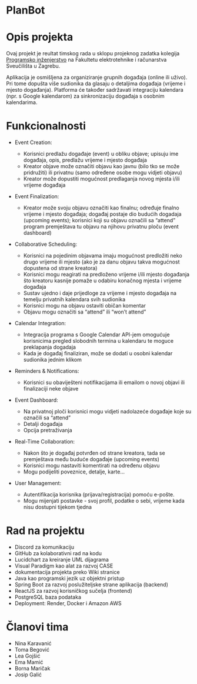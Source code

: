# PlanBot 

# Opis projekta
Ovaj projekt je reultat timskog rada u sklopu projeknog zadatka kolegija [Programsko inženjerstvo](https://www.fer.unizg.hr/predmet/proinz) na Fakultetu elektrotehnike i računarstva Sveučilišta u Zagrebu. 

Aplikacija je osmišljena za organiziranje grupnih događaja (online ili uživo). Pri tome dopušta više 
sudionika da glasaju o detaljima događaja (vrijeme i mjesto događanja). Platforma će također 
sadržavati integraciju kalendara (npr. s Google kalendarom) za sinkronizaciju događaja s osobnim 
kalendarima.

# Funkcionalnosti
- Event Creation: 
  - Korisnici predlažu događaje (event) u obliku objave; upisuju ime događaja, opis, predlažu vrijeme i mjesto događaja
  - Kreator objave može označiti objavu kao javnu (bilo tko se može pridružiti) ili privatnu (samo određene osobe mogu vidjeti objavu) 
  - Kreator može dopustiti mogućnost predlaganja novog mjesta i/ili vrijeme događaja
    
- Event Finalization: 
  - Kreator može svoju objavu označiti kao finalnu; određuje finalno vrijeme i mjesto 
događaja; događaj postaje dio budućih dogadaja (upcoming events); korisnici koji 
su objavu označili sa “attend” program premještava tu objavu na njihovu privatnu 
ploču (event dashboard)

- Collaborative Scheduling: 
    - Korisnici na pojedinim objavama imaju mogućnost predložiti neko drugo vrijeme ili 
mjesto (ako je za danu objavu takva mogućnost dopustena od strane kreatora) 
  - Korisnici mogu reagirati na predloženo vrijeme i/ili mjesto događanja što kreatoru 
kasnije pomaže u odabiru konačnog mjesta i vrijeme događaja 
  - Sustav ujedno i daje prijedloge za vrijeme i mjesto događaja na temelju privatnih 
kalendara svih sudionika 
  - Korisnici mogu na objavu ostaviti običan komentar 
  - Objavu mogu označiti sa “attend” ili “won’t attend” 

- Calendar Integration: 
  - Integracija programa s Google Calendar API-jem omogućuje korisnicima pregled 
slobodnih termina u kalendaru te moguce preklapanja dogadaja 
  - Kada je događaj finaliziran, može se dodati u osobni kalendar sudionika jednim 
klikom 

- Reminders & Notifications: 
  - Korisnici su obaviješteni notifikacijama ili emailom o novoj objavi ili finalizaciji neke 
objave

- Event Dashboard: 
  - Na privatnoj ploči korisnici mogu vidjeti nadolazeće događaje koje su označili sa “attend” 
  - Detalji događaja 
  - Opcija pretraživanja
 
- Real-Time Collaboration: 
  - Nakon što je događaj potvrđen od strane kreatora, tada se premještava među buduće događaje (upcoming events) 
  - Korisnici mogu nastaviti komentirati na određenu objavu 
  - Mogu podijeliti poveznice, detalje, karte…
 
- User Management: 
  - Autentifikacija korisnika (prijava/registracija) pomoću e-pošte. 
  - Mogu mijenjati postavke - svoj profil, podatke o sebi, vrijeme kada nisu dostupni tijekom tjedna

# Rad na projektu

- Discord za komunikaciju
- GitHub za kolaborativni rad na kodu
- Lucidchart za kreiranje UML dijagrama 
- Visual Paradigm kao alat za razvoj CASE
- dokumentacija projekta preko Wiki stranice
- Java kao programski jezik uz objektni pristup
- Spring Boot za razvoj poslužiteljske strane aplikacija (backend)
- ReactJS za razvoj korisničkog sučelja (frontend)
- PostgreSQL baza podataka
- Deployment: Render, Docker i Amazon AWS

# Članovi tima 
- Nina Karavanić
- Toma Begović
- Lea Gojšić
- Ema Mamić
- Borna Maričak
- Josip Galić
